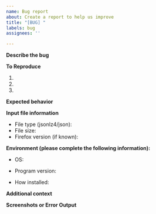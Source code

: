 ```yaml
---
name: Bug report
about: Create a report to help us improve
title: "[BUG] "
labels: bug
assignees: ''

---
```


**Describe the bug**
<!-- A clear and concise description of what the bug is. -->

**To Reproduce**
<!-- Steps to reproduce the behavior: -->
1. 
2. 
3. 

**Expected behavior**
<!-- A clear and concise description of what you expected to happen. -->

**Input file information**
<!-- Please provide information about the input files you're working with -->
- File type (jsonlz4/json): 
- File size:
- Firefox version (if known):

**Environment (please complete the following information):**
<!-- e.g. Windows 10, macOS 12.4, Ubuntu 22.04 -->
 - OS: 
<!-- e.g. 1.0.0 -->
 - Program version: 
<!-- e.g. pre-built binary, built from source -->
 - How installed: 

**Additional context**
<!-- Add any other context about the problem here. -->

**Screenshots or Error Output**
<!-- If applicable, add screenshots or error output to help explain your problem. -->

